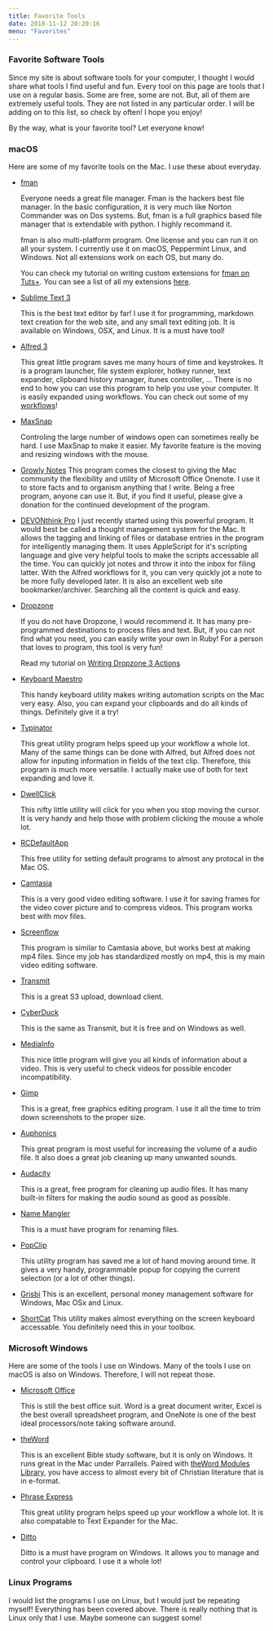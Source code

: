 ```yaml
---
title: Favorite Tools
date: 2018-11-12 20:20:16
menu: "Favorites"
---
```


### Favorite Software Tools


Since my site is about software tools for your computer, I thought I would share what tools I find useful and fun. Every tool on this page are tools that I use on a regular basis. Some are free, some are not. But, all of them are extremely useful tools. They are not listed in any particular order. I will be adding on to this list, so check by often! I hope you enjoy!

By the way, what is your favorite tool? Let everyone know!

### macOS

Here are some of my favorite tools on the Mac. I use these about everyday.

- [fman](http://www.fman.io)

    Everyone needs a great file manager. Fman is the hackers best file manager. In the basic configuration, it is very much like Norton Commander was on Dos systems. But, fman is a full graphics based file manager that is extendable with python. I highly recommand it.

    fman is also multi-platform program. One license and you can run it on all your system. I currently use it on macOS, Peppermint Linux, and Windows. Not all extensions work on each OS, but many do.

    You can check my tutorial on writing custom extensions for [fman on Tuts+](https://computers.tutsplus.com/tutorials/fman-the-extendable-file-manager-for-any-system--cms-28340). You can see a list of all my extensions [here](/#/projects/fman).

- [Sublime Text 3](http://www.sublimetext.com/3)

    This is the best text editor by far! I use it for programming, markdown text creation for the web site, and any small text editing job. It is available on Windows, OSX, and Linux. It is a must have tool!


- [Alfred 3](http://alfredapp.com)

    This great little program saves me many hours of time and keystrokes. It is a program launcher, file system explorer, hotkey runner, text expander, clipboard history manager, itunes controller, ...  There is no end to how you can use this program to help you use your computer. It is easily expanded using workflows. You can check out some of my [workflows](/#/projects/alfred)!


- [MaxSnap](https://a.paddle.com/click?said=426&aaid=1133&link_id=229&chk=93fb9c86ac7786bfa6928b4f5c4ddf91&redir=aHR0cDovL3d3dy5ub3RlaWZ5YXBwLmNvbS9tYXhzbmFwLXdpbmRvd3MtbWFuYWdlci1mb3ItbWFjLw==)

    Controling the large number of windows open can sometimes really be hard. I use MaxSnap to make it easier. My favorite feature is the moving and resizing windows with the mouse.

- [Growly Notes](http://growlybird.com/notes/index.html)
    This program comes the closest to giving the Mac community the flexibility and utility of Microsoft Office Onenote. I use it to store facts and to organism anything that I write. Being a free program, anyone can use it. But, if you find it useful, please give a donation for the continued development of the program.

- [DEVONthink Pro](http://www.devontechnologies.com/products/devonthink/overview.html)
    I just recently started using this powerful program. It would best be called a thought management system for the Mac. It allows the tagging and linking of files or database entries in the program for intelligently managing them. It uses AppleScript for it's scripting language and give very helpful tools to make the scripts accessable all the time. You can quickly jot notes and throw it into the inbox for filing latter. With the Alfred workflows for it, you can very quickly jot a note to be more fully developed later. It is also an excellent web site bookmarker/archiver. Searching all the content is quick and easy.

- [Dropzone](http://aptonic.com/)

    If you do not have Dropzone, I would recommend it. It has many pre-programmed destinations to process files and text. But, if you can not find what you need, you can easily write your own in Ruby! For a person that loves to program, this tool is very fun!


    Read my tutorial on [Writing Dropzone 3 Actions](http://computers.tutsplus.com/tutorials/writing-dropzone-3-actions--cms-21590)

- [Keyboard Maestro](http://www.keyboardmaestro.com/main/)

    This handy keyboard utility makes writing automation scripts on the Mac very easy. Also, you can expand your clipboards and do all kinds of things. Definitely give it a try!

- [Typinator](http://www.ergonis.com/products/typinator/)

    This great utility program helps speed up your workflow a whole lot. Many of the same things can be done with Alfred, but Alfred does not allow for inputing information in fields of the text clip. Therefore, this program is much more versatile. I actually make use of both for text expanding and love it.

- [DwellClick](https://pilotmoon.com/dwellclick/)

    This nifty little utility will click for you when you stop moving the cursor. It is very handy and help those with problem clicking the mouse a whole lot.

- [RCDefaultApp](http://www.rubicode.com/Software/RCDefaultApp/)

    This free utility for setting default programs to almost any protocal in the Mac OS.

- [Camtasia](http://www.techsmith.com/camtasia.html)

    This is a very good video editing software. I use it for saving frames for the video cover picture and to compress videos. This program works best with mov files.

- [Screenflow](http://www.telestream.net/screenflow/overview.htm)

    This program is similar to Camtasia above, but works best at making mp4 files. Since my job has standardized mostly on mp4, this is my main video editing software.

- [Transmit](http://panic.com/transmit/)

    This is a great S3 upload, download client.

- [CyberDuck](http://cyberduck.ch/)

    This is the same as Transmit, but it is free and on Windows as well.

- [MediaInfo](http://mediainfo.sourceforge.net/en)

    This nice little program will give you all kinds of information about a video. This is very useful to check videos for possible encoder incompatibility.

- [Gimp](http://www.gimp.org/)

    This is a great, free graphics editing program. I use it all the time to trim down screenshots to the proper size.

- [Auphonics](http://auphonic.com/)

    This great program is most useful for increasing the volume of a audio file. It also does a great job cleaning up many unwanted sounds.

- [Audacity](http://audacity.sourceforge.net/)

    This is a great, free program for cleaning up audio files. It has many built-in filters for making the audio sound as good as possible.

- [Name Mangler](http://manytricks.com/namemangler/)

    This is a must have program for renaming files.

- [PopClip](http://pilotmoon.com/popclip/)

    This utility program has saved me a lot of hand moving around time. It gives a very handy, programmable popup for copying the current selection (or a lot of other things).

- [Grisbi](http://www.grisbi.org/)
    This is an excellent, personal money management software for Windows, Mac OSx and Linux.

- [ShortCat](http://shortcatapp.com/)
    This utility makes almost everything on the screen keyboard accessable. You definitely need this in your toolbox.

### Microsoft Windows

Here are some of the tools I use on Windows. Many of the tools I use on macOS is also on Windows. Therefore, I will not repeat those.

- [Microsoft Office](www.microsoft.com/office)

    This is still the best office suit. Word is a great document writer, Excel is the best overall spreadsheet program, and OneNote is one of the best ideal processors/note taking software around.

- [theWord](http://www.theword.net/)

    This is an excellent Bible study software, but it is only on Windows. It runs great in the Mac under Parrallels. Paired with [theWord Modules Library](http://www.twmodules.com/), you have access to almost every bit of Christian literature that is in e-format.

- [Phrase Express](http://www.phraseexpress.com/)

    This great utility program helps speed up your workflow a whole lot. It is also compatable to Text Expander for the Mac.

- [Ditto](http://ditto-cp.sourceforge.net/)

    Ditto is a must have program on Windows. It allows you to manage and control your clipboard. I use it a whole lot!

### Linux Programs

I would list the programs I use on Linux, but I would just be repeating myself! Everything has been covered above. There is really nothing that is Linux only that I use. Maybe someone can suggest some!

